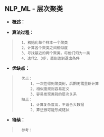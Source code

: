 ## NLP_ML - 层次聚类
- **概述：**
>
>
>
>
>
>
>
>

- **算法过程：**
>       1、初始化每个样本一个聚类
>       2、计算各个聚类之间相似度
>       3、寻找最近的两个聚类，将他们归为一类
>       4、迭代2、3步，直到达到退出条件
>

- **优缺点：**
>       优点：
>           1、一次性得到聚类树，后期无需重新计算
>           2、相似度规则容易定义
>           3、容易发现类别的层次关系
>       缺点：
>           1、计算复杂度高，不适合大数据
>           2、算法很可能形成链状
>
>
>
>
>
>
>
>
>
>
>

- **待续：**
>       参考：
>
>
>
>
>
>
>
>
>
>
>
